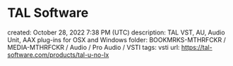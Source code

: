 # TAL Software

created: October 28, 2022 7:38 PM (UTC)
description: TAL VST, AU, Audio Unit, AAX plug-ins for OSX and Windows
folder: BOOKMRKS-MTHRFCKR / MEDIA-MTHRFCKR / Audio / Pro Audio / VSTI
tags: vsti
url: https://tal-software.com/products/tal-u-no-lx